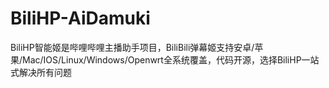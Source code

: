 # BiliHP-AiDamuki
BiliHP智能姬是哔哩哔哩主播助手项目，BiliBili弹幕姬支持安卓/苹果/Mac/IOS/Linux/Windows/Openwrt全系统覆盖，代码开源，选择BiliHP一站式解决所有问题
